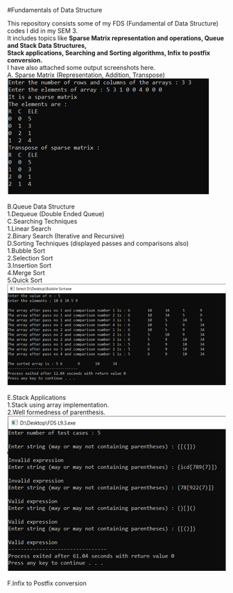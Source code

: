 #Fundamentals of Data Structure

This repository consists some of my FDS (Fundamental of Data Structure) codes I did in my SEM 3.<br/> It includes topics like **Sparse Matrix representation and operations, Queue and Stack Data Structures,<br/> Stack applications, Searching and Sorting algorithms, Infix to postfix conversion.**<br/> I have also attached some output screenshots here.<br/>
A.	Sparse Matrix (Representation, Addition, Transpose)
 <br/>
![](images/op1.png)
<br><br>
B.Queue Data Structure<br>
    1.Dequeue (Double Ended Queue)<br>
C.Searching Techniques<br>
    1.Linear Search<br>
	2.Binary Search (Iterative and Recursive)<br>
D.Sorting Techniques (displayed passes and comparisons also)<br>
	1.Bubble Sort<br>
	2.Selection Sort<br>
	3.Insertion Sort<br>
	4.Merge Sort<br>
	5.Quick Sort<br>
![](images/op2.png)<br><br>
E.Stack Applications<br>
	1.Stack using array implementation.<br>
	2.Well formedness of parenthesis.<br>
![](images/op3.png)<br><br>
F.Infix to Postfix conversion <br>

